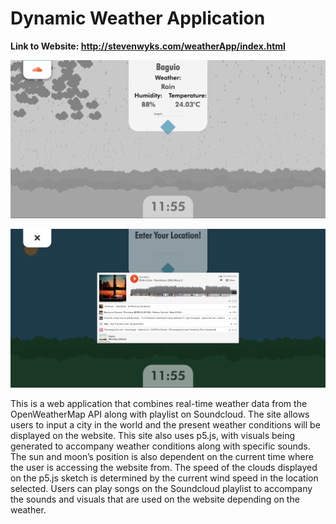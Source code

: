 # Dynamic Weather Application 

**Link to Website: http://stevenwyks.com/weatherApp/index.html**


![Screenshot of Data Visualization](https://raw.githubusercontent.com/slw515/DroneStrikeDataVisualization/master/documentationpics/weatherApp3.png)

![Screenshot of Data Visualization](https://raw.githubusercontent.com/slw515/DroneStrikeDataVisualization/master/documentationpics/weatherApp1.png)

This is a web application that combines real-time weather data from the OpenWeatherMap API along with playlist on Soundcloud. The site allows users to input a city in the world and the present weather conditions will be displayed on the website. This site also uses p5.js, with visuals being generated to accompany weather conditions along with specific sounds. The sun and moon’s position is also dependent on the current time where the user is accessing the website from. The speed of the clouds displayed on the p5.js sketch is determined by the current wind speed in the location selected. Users can play songs on the Soundcloud playlist to accompany the sounds and visuals that are used on the website depending on the weather.
